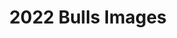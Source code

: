---
title: 2022 Bulls Images
resources:
- lot: '43'
  name: 43
  src: 0175_IMG_9687.jpg
  tag: '0175'
  title: 'Lot 43: Loosli Silver 0175'

---